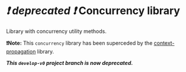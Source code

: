 # _:exclamation: deprecated :exclamation:_ Concurrency library

Library with concurrency utility methods.

**:exclamation:Note:** This `concurrency` library has been superceded
by the [context-propagation](https://github.com/talsma-ict/context-propagation)
library.

**_This `develop-v0` project branch is now deprecated._**
